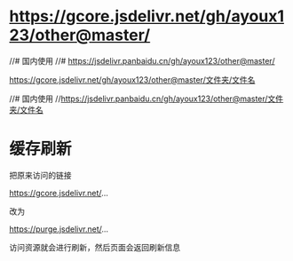 # https://gcore.jsdelivr.net/gh/ayoux123/other@master/
//# 国内使用
//# https://jsdelivr.panbaidu.cn/gh/ayoux123/other@master/

https://gcore.jsdelivr.net/gh/ayoux123/other@master/文件夹/文件名

//# 国内使用
//https://jsdelivr.panbaidu.cn/gh/ayoux123/other@master/文件夹/文件名

# 缓存刷新
把原来访问的链接

https://gcore.jsdelivr.net/...

改为

https://purge.jsdelivr.net/...

访问资源就会进行刷新，然后页面会返回刷新信息

